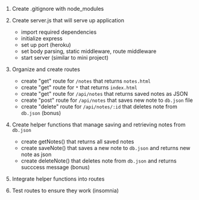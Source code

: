 1. Create .gitignore with node_modules

2. Create server.js that will serve up application
    - import required dependencies
    - initialize express
    - set up port (heroku)
    - set body parsing, static middleware, route middleware
    - start server (similar to mini project)

3. Organize and create routes
    - create "get" route for `/notes` that returns `notes.html`
    - create "get" route for `*` that returns `index.html`
    - create "get" route for `/api/notes` that returns saved notes as JSON
    - create "post" route for `/api/notes` that saves new note to `db.json` file
    - create "delete" route for `/api/notes/:id` that deletes note from `db.json` (bonus)

4. Create helper functions that manage saving and retrieving notes from `db.json`
    - create getNotes() that returns all saved notes
    - create saveNote() that saves a new note to `db.json` and returns new note as json
    - create deleteNote() that deletes note from `db.json` and returns succcess message (bonus)

5. Integrate helper functions into routes

6. Test routes to ensure they work (insomnia)